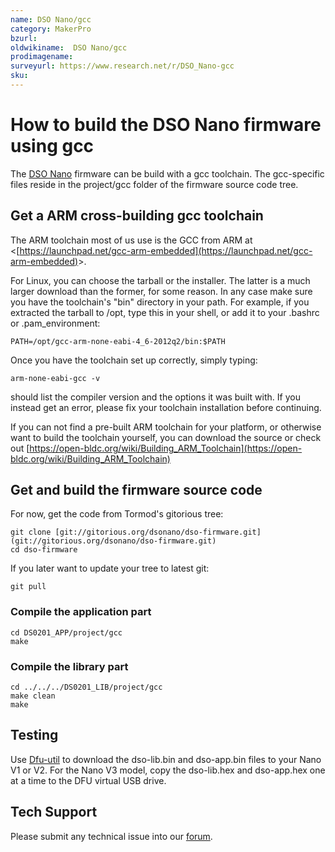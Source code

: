```yaml
---
name: DSO Nano/gcc
category: MakerPro
bzurl:
oldwikiname:  DSO Nano/gcc
prodimagename:
surveyurl: https://www.research.net/r/DSO_Nano-gcc
sku:
---
```

#   How to build the DSO Nano firmware using gcc

The [DSO Nano](/DSO_Nano "DSO Nano") firmware can be build with a gcc toolchain. The gcc-specific files reside in the project/gcc folder of the firmware source code tree.

##   Get a ARM cross-building gcc toolchain

The ARM toolchain most of us use is the GCC from ARM at &lt;[https://launchpad.net/gcc-arm-embedded](https://launchpad.net/gcc-arm-embedded)&gt;.

For Linux, you can choose the tarball or the installer. The latter is a much larger download than the former, for some reason. In any case make sure you have the toolchain's "bin" directory in your path. For example, if you extracted the tarball to /opt, type this in your shell, or add it to your .bashrc or .pam_environment:
```
PATH=/opt/gcc-arm-none-eabi-4_6-2012q2/bin:$PATH
```

Once you have the toolchain set up correctly, simply typing:
```
arm-none-eabi-gcc -v
```

should list the compiler version and the options it was built with. If you instead get an error, please fix your toolchain installation before continuing.

If you can not find a pre-built ARM toolchain for your platform, or otherwise want to build the toolchain yourself, you can download the source or check out [https://open-bldc.org/wiki/Building_ARM_Toolchain](https://open-bldc.org/wiki/Building_ARM_Toolchain)

##   Get and build the firmware source code

For now, get the code from Tormod's gitorious tree:
```
git clone [git://gitorious.org/dsonano/dso-firmware.git](git://gitorious.org/dsonano/dso-firmware.git)
cd dso-firmware
```

If you later want to update your tree to latest git:
```
git pull
```

###   Compile the application part
```
cd DS0201_APP/project/gcc
make
```

###   Compile the library part 
```
cd ../../../DS0201_LIB/project/gcc
make clean
make
```

##   Testing

Use [Dfu-util](/Dfu-util "Dfu-util") to download the dso-lib.bin and dso-app.bin files to your Nano V1 or V2. For the Nano V3 model, copy the dso-lib.hex and dso-app.hex one at a time to the DFU virtual USB drive.

## Tech Support
Please submit any technical issue into our [forum](http://forum.seeedstudio.com/). 